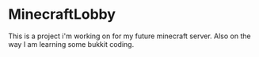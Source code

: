 MinecraftLobby
==============

This is a project i'm working on for my future minecraft server. Also on the way I am learning some bukkit coding. 
